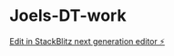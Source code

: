 # Joels-DT-work

[Edit in StackBlitz next generation editor ⚡️](https://stackblitz.com/~/github.com/BlueTurtle-schoolacc/Joels-DT-work)